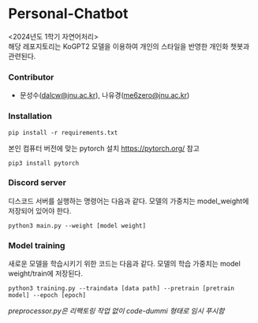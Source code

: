 # Personal-Chatbot
<2024년도 1학기 자연어처리>  
해당 레포지토리는 KoGPT2 모델을 이용하여 개인의 스타일을 반영한 개인화 챗봇과 관련된다.

### Contributor
- 문성수(dalcw@jnu.ac.kr), 나유경(me6zero@jnu.ac.kr)

### Installation
```
pip install -r requirements.txt
```

본인 컴퓨터 버전에 맞는 pytorch 설치 https://pytorch.org/ 참고
```
pip3 install pytorch
```

### Discord server
디스코드 서버를 실행하는 명령어는 다음과 같다. 모델의 가중치는 model_weight에 저장되어 있어야 한다.
```
python3 main.py --weight [model weight]
```

### Model training
새로운 모델을 학습시키기 위한 코드는 다음과 같다. 모델의 학습 가중치는 model weight/train에 저장된다.
```
python3 training.py --traindata [data path] --pretrain [pretrain model] --epoch [epoch]
```

*preprocessor.py은 리팩토링 작업 없이 code-dummi 형태로 임시 푸시함*
